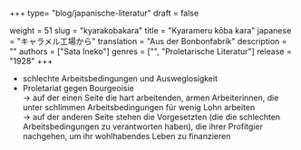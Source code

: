 +++
type= "blog/japanische-literatur"
draft = false

weight = 51
slug = "kyarakobakara"
title = "Kyarameru kōba kara"
japanese = "キャラメル工場から"
translation = "Aus der Bonbonfabrik"
description = ""
authors = ["Sata Ineko"]
genres = ["", "Proletarische Literatur"]
release = "1928"
+++

- schlechte Arbeitsbedingungen und Ausweglosigkeit
- Proletariat gegen Bourgeoisie  
-> auf der einen Seite die hart arbeitenden, armen Arbeiterinnen, die unter schlimmen Arbeitsbedingungen für wenig Lohn arbeiten  
-> auf der anderen Seite stehen die Vorgesetzten (die die schlechten Arbeitsbedingungen zu verantworten haben), die ihrer Profitgier nachgehen, um ihr wohlhabendes Leben zu finanzieren  
